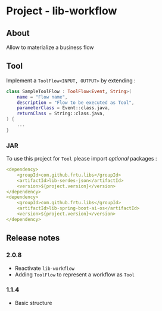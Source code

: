 # Project - lib-workflow

## About

Allow to materialize a business flow

## Tool

Implement a `ToolFlow<INPUT, OUTPUT>` by extending : 

```kotlin
class SampleToolFlow : ToolFlow<Event, String>(
    name = "Flow name",
    description = "Flow to be executed as Tool",
    parameterClass = Event::class.java,
    returnClass = String::class.java,
) {
    ...
}
```

### JAR

To use this project for `Tool` please import _optional_ packages :

```yaml
<dependency>
    <groupId>com.github.frtu.libs</groupId>
    <artifactId>lib-serdes-json</artifactId>
    <version>${project.version}</version>
</dependency>
<dependency>
    <groupId>com.github.frtu.libs</groupId>
    <artifactId>lib-spring-boot-ai-os</artifactId>
    <version>${project.version}</version>
</dependency>
```

## Release notes

### 2.0.8

* Reactivate `lib-workflow`
* Adding `ToolFlow` to represent a workflow as `Tool`

### 1.1.4

* Basic structure
